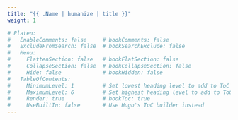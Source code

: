 ```yaml
---
title: "{{ .Name | humanize | title }}"
weight: 1

# Platen:
#   EnableComments: false     # bookComments: false
#   ExcludeFromSearch: false  # bookSearchExclude: false
#   Menu:
#     FlattenSection: false   # bookFlatSection: false
#     CollapseSection: false  # bookCollapseSection: false
#     Hide: false             # bookHidden: false
#   TableOfContents:
#     MinimumLevel: 1         # Set lowest heading level to add to ToC
#     MaximumLevel: 6         # Set highest heading level to add to ToC
#     Render: true            # bookToc: true
#     UseBuiltIn: false       # Use Hugo's ToC builder instead
---
```

